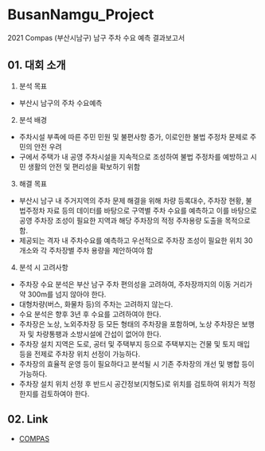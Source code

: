 # BusanNamgu_Project
2021 Compas (부산시남구) 남구 주차 수요 예측 결과보고서


## 01. 대회 소개

1. 분석 목표
- 부산시 남구의 주차 수요예측

2. 분석 배경
- 주차시설 부족에 따른 주민 민원 및 불편사항 증가, 이로인한 불법 주정차 문제로 주민의 안전 우려
- 구에서 주택가 내 공영 주차시설을 지속적으로 조성하여 불법 주정차를 예방하고 시민 생활의 안전 및 편리성을 확보하기 위함

3. 해결 목표
- 부산시 남구 내 주거지역의 주차 문제 해결을 위해 차량 등록대수, 주차장 현황, 불법주정차 자료 등의 데이터를 바탕으로 구역별 주차 수요를 예측하고 이를 바탕으로 공영 주차장 조성이 필요한 지역과 해당 주차장의 적정 주차용량 도출을 목적으로 함.
- 제공되는 격자 내 주차수요를 예측하고 우선적으로 주차장 조성이 필요한 위치 30개소와 각 주차장별 주차 용량을 제안하여야 함

4. 분석 시 고려사항
- 주차장 수요 분석은 부산 남구 주차 편의성을 고려하여, 주차장까지의 이동 거리가 약 300m를 넘지 않아야 한다.
- 대형차량(버스, 화물차 등)의 주차는 고려하지 않는다.
- 수요 분석은 향후 3년 후 수요를 고려하여야 한다.
- 주차장은 노상, 노외주차장 등 모든 형태의 주차장을 포함하며, 노상 주차장은 보행자 및 차량통팽과 소방시설에 간섭이 없어야 한다.
- 주차장 설치 지역은 도로, 공터 및 주택부지 등으로 주택부지는 건물 및 토지 매입 등을 전제로 주차장 위치 선정이 가능하다.
- 주차장의 효율적 운영 등이 필요하다고 분석될 시 기존 주차장의 개선 및 병합 등이 가능하다.
- 주차장 설치 위치 선정 후 반드시 공간정보(지형도)로 위치를 검토하여 위치가 적정한지를 검토하여야 한다.



## 02. Link
- [COMPAS](https://compas.lh.or.kr)

